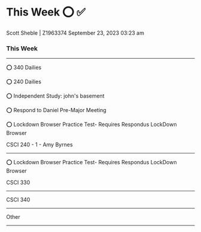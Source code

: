 # This Week      ⭕ ✅ 
Scott Sheble | Z1963374                                             September 23, 2023 03:23 am               
### This Week
__________________________________________________________________________________________________
⭕ 340 Dailies

⭕ 240 Dailies

⭕ Independent Study: john's basement

⭕ Respond to Daniel Pre-Major Meeting

⭕ Lockdown Browser Practice Test- Requires Respondus LockDown Browser



CSCI 240 - 1 - Amy Byrnes
__________________________________________________________________________________________________

⭕ Lockdown Browser Practice Test- Requires Respondus LockDown Browser

CSCI 330
__________________________________________________________________________________________________


CSCI 340
__________________________________________________________________________________________________


Other
__________________________________________________________________________________________________

